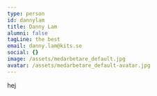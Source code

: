 ```yaml
---
type: person
id: dannylam
title: Danny Lam
alumni: false
tagLine: the best
email: danny.lam@kits.se
social: {}
image: /assets/medarbetare_default.jpg
avatar: /assets/medarbetare_default-avatar.jpg
---
```


hej
